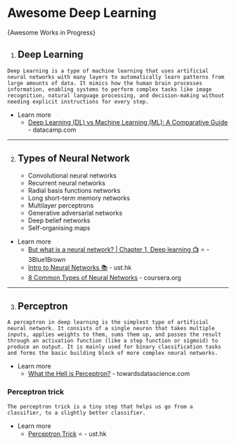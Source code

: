 # Awesome Deep Learning
{Awesome Works in Progress}

1. ## Deep Learning <br />
`Deep Learning is a type of machine learning that uses artificial neural networks with many layers to automatically learn patterns from large amounts of data. It mimics how the human brain processes information, enabling systems to perform complex tasks like image recognition, natural language processing, and decision-making without needing explicit instructions for every step.`
* Learn more
  - [Deep Learning (DL) vs Machine Learning (ML): A Comparative Guide](https://www.datacamp.com/tutorial/machine-deep-learning) - datacamp.com

-----

2. ## Types of Neural Network
   - Convolutional neural networks
   - Recurrent neural networks
   - Radial basis functions networks
   - Long short-term memory networks
   - Multilayer perceptrons
   - Generative adversarial networks
   - Deep belief networks
   - Self-organising maps

* Learn more
  - [But what is a neural network? | Chapter 1, Deep learning 📺](https://www.youtube.com/watch?v=aircAruvnKk) ⭐ - 3Blue1Brown
  - [Intro to Neural Networks 📚](http://dy199-124.ust.hk/udacity/[FCO]%20UDACITY%20-%20Robotics%20Software%20Engineer%20v1.0.0/Part%2001-Module%2012-Lesson%2001_Intro%20to%20Neural%20Networks/01.%20Introducing%20Luis!.html) - ust.hk
  - [8 Common Types of Neural Networks](https://www.coursera.org/in/articles/types-of-neural-networks) - coursera.org

-----

3. ## Perceptron <br />
`A perceptron in deep learning is the simplest type of artificial neural network. It consists of a single neuron that takes multiple inputs, applies weights to them, sums them up, and passes the result through an activation function (like a step function or sigmoid) to produce an output. It is mainly used for binary classification tasks and forms the basic building block of more complex neural networks.`
* Learn more
  - [What the Hell is Perceptron?](https://towardsdatascience.com/what-the-hell-is-perceptron-626217814f53) - towardsdatascience.com

### Perceptron trick
`The perceptron trick is a tiny step that helps us go from a classifier, to a slightly better classifier.`
* Learn more
  - [Perceptron Trick](http://dy199-124.ust.hk/udacity/[FCO]%20UDACITY%20-%20Robotics%20Software%20Engineer%20v1.0.0/Part%2001-Module%2012-Lesson%2001_Intro%20to%20Neural%20Networks/09.%20Perceptron%20Trick.html) ⭐ - ust.hk
